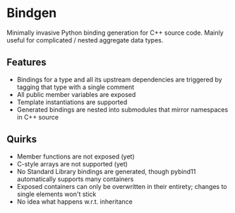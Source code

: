 # Bindgen
Minimally invasive Python binding generation for C++ source code.
Mainly useful for complicated / nested aggregate data types.

## Features
- Bindings for a type and all its upstream dependencies are triggered
  by tagging that type with a single comment
- All public member variables are exposed
- Template instantiations are supported
- Generated bindings are nested into submodules that mirror namespaces
  in C++ source

## Quirks
- Member functions are not exposed (yet)
- C-style arrays are not supported (yet)
- No Standard Library bindings are generated, though pybind11
  automatically supports many containers
- Exposed containers can only be overwritten in their entirety;
  changes to single elements won't stick
- No idea what happens w.r.t. inheritance
